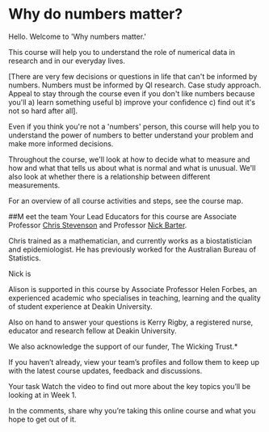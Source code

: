 # Why do numbers matter?

Hello.  Welcome to 'Why numbers matter.'

This course will help you to understand the role of numerical data in research and in our everyday lives. 

[There are very few decisions or questions in life that can't be informed by numbers.  Numbers must be informed by Ql research. Case study approach.  Appeal to stay through the course even if you don't like numbers because you'll a) learn something useful b) improve your confidence c) find out it's not so hard after all].

Even if you think you're not a 'numbers' person, this course will help you to understand the power of numbers to better understand your problem and make more informed decisions.

Throughout the course, we'll look at how to decide what to measure and how and what that tells us about what is normal and what is unusual.  We'll also look at whether there is a relationship between different measurements.

For an overview of all course activities and steps, see the course map.

##M eet the team
Your Lead Educators for this course are Associate Professor [Chris Stevenson](https://www.futurelearn.com/profiles/6911268) and Professor [Nick Barter](https://www.futurelearn.com/profiles/4377691).

Chris trained as a mathematician, and currently works as a biostatistician and epidemiologist.  He has previously worked for the Australian Bureau of Statistics.

Nick is 





Alison is supported in this course by Associate Professor Helen Forbes, an experienced academic who specialises in teaching, learning and the quality of student experience at Deakin University.

Also on hand to answer your questions is Kerry Rigby, a registered nurse, educator and research fellow at Deakin University.

We also acknowledge the support of our funder, The Wicking Trust.*

If you haven’t already, view your team’s profiles and follow them to keep up with the latest course updates, feedback and discussions.

Your task
Watch the video to find out more about the key topics you’ll be looking at in Week 1.

In the comments, share why you’re taking this online course and what you hope to get out of it.
